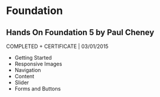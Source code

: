# Foundation

## Hands On Foundation 5 by Paul Cheney
COMPLETED + CERTIFICATE | 03/01/2015

- Getting Started
- Responsive Images
- Navigation
- Content
- Slider
- Forms and Buttons